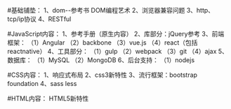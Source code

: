 #基础铺垫：
1、dom--参考书 DOM编程艺术
2、浏览器兼容问题
3、http、tcp/ip协议
4、RESTful


#JavaScript内容：
1、参考手册（原生内容）
2、库部分：jQuery参考
3、前端框架：
   （1）Angular
   （2）backbone
   （3）vue.js
   （4）react（包括reactnative）
4、工具部分：
   （1）gulp
   （2）webpack
   （3）git
   （4）ajax
5、数据库：
   （1）MySQL
   （2）MongoDB
6、后台支持：
   （1）nodejs


#CSS内容：
1、响应式布局
2、css3新特性
3、流行框架：bootstrap foundation
4、sass less


#HTML内容：
HTML5新特性
